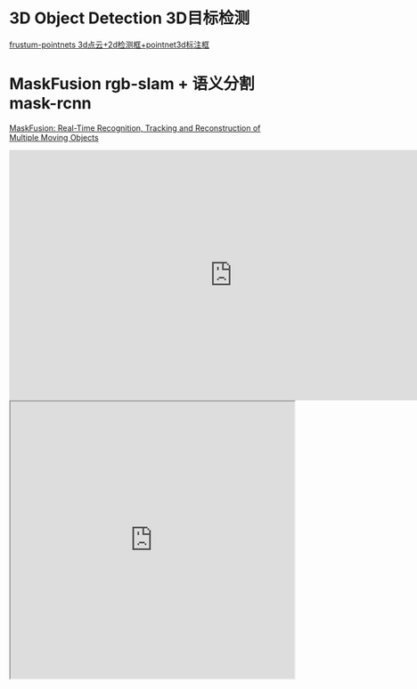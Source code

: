 #  3D Object Detection 3D目标检测
[frustum-pointnets 3d点云+2d检测框+pointnet3d标注框 ](https://github.com/Ewenwan/frustum-pointnets)

# MaskFusion rgb-slam + 语义分割mask-rcnn 
[MaskFusion: Real-Time Recognition, Tracking and Reconstruction of Multiple Moving Objects](https://arxiv.org/pdf/1804.09194.pdf)

<iframe 
    width="800" 
    height="450" 
    src="http://visual.cs.ucl.ac.uk/pubs/maskfusion/MaskFusion.webm"
    frameborder="0" 
    allowfullscreen>
</iframe>

<iframe height=498 width=510 src="http://visual.cs.ucl.ac.uk/pubs/maskfusion/MaskFusion.webm">
